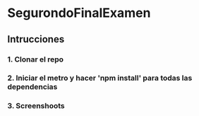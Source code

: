 # SegurondoFinalExamen
## Intrucciones
### 1. Clonar el repo
### 2. Iniciar el metro y hacer 'npm install' para todas las dependencias
### 3. Screenshoots
